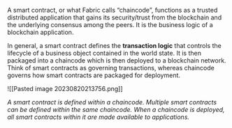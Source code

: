 A smart contract, or what Fabric calls “chaincode”, functions as a trusted distributed application that gains its security/trust from the blockchain and the underlying consensus among the peers. It is the business logic of a blockchain application.

In general, a smart contract defines the **transaction logic** that controls the lifecycle of a business object contained in the world state. It is then packaged into a chaincode which is then deployed to a blockchain network. Think of smart contracts as governing transactions, whereas chaincode governs how smart contracts are packaged for deployment.

![[Pasted image 20230820213756.png]]

_A smart contract is defined within a chaincode. Multiple smart contracts can be defined within the same chaincode. When a chaincode is deployed, all smart contracts within it are made available to applications._



